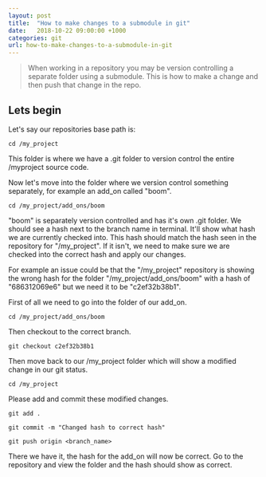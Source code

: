 ```yaml
---
layout: post
title:  "How to make changes to a submodule in git"
date:   2018-10-22 09:00:00 +1000
categories: git
url: how-to-make-changes-to-a-submodule-in-git
---
```


<blockquote class="blockquote">
    When working in a repository you may be version controlling a separate folder using a submodule. This is how to make a change and then push that change in the repo.
</blockquote>

## Lets begin

Let's say our repositories base path is:

```
cd /my_project
```

This folder is where we have a .git folder to version control the entire /myproject source code.

Now let's move into the folder where we version control something separately, for example an add_on called "boom".

```
cd /my_project/add_ons/boom
```

"boom" is separately version controlled and has it's own .git folder. We should see a hash next to the branch name in terminal. It'll show what hash we are currently checked into. This hash should match the hash seen in the repository for "/my_project". If it isn't, we need to make sure we are checked into the correct hash and apply our changes.

For example an issue could be that the "/my_project" repository is showing the wrong hash for the folder "/my_project/add_ons/boom" with a hash of "686312069e6" but we need it to be "c2ef32b38b1".

First of all we need to go into the folder of our add_on.

```
cd /my_project/add_ons/boom
```

Then checkout to the correct branch.

```
git checkout c2ef32b38b1
```

Then move back to our /my_project folder which will show a modified change in our git status.

```
cd /my_project
```

Please add and commit these modified changes.

```
git add .
```

```
git commit -m "Changed hash to correct hash"
```

```
git push origin <branch_name>
```

There we have it, the hash for the add_on will now be correct. Go to the repository and view the folder and the hash should show as correct.
